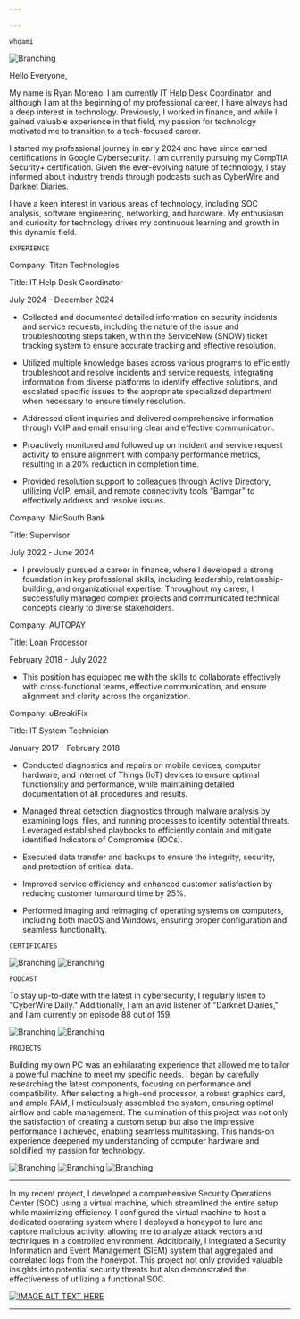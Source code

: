 ```yaml
---

---
```

```
whoami
```
![Branching](Headshot.jpg)


Hello Everyone,

My name is Ryan Moreno. I am currently IT Help Desk Coordinator, and although I am at the beginning of my professional career, I have always had a deep interest in technology. Previously, I worked in finance, and while I gained valuable experience in that field, my passion for technology motivated me to transition to a tech-focused career.

I started my professional journey in early 2024 and have since earned certifications in Google Cybersecurity. I am currently pursuing my CompTIA Security+ certification. Given the ever-evolving nature of technology, I stay informed about industry trends through podcasts such as CyberWire and Darknet Diaries.

I have a keen interest in various areas of technology, including SOC analysis, software engineering, networking, and hardware. My enthusiasm and curiosity for technology drives my continuous learning and growth in this dynamic field.
```
EXPERIENCE
```
Company: Titan Technologies

Title: IT Help Desk Coordinator

July 2024 - December 2024

* Collected and documented detailed information on security incidents and service requests, including the nature of the issue and troubleshooting steps taken, within the ServiceNow (SNOW) ticket tracking system to ensure accurate tracking and effective resolution.

* Utilized multiple knowledge bases across various programs to efficiently troubleshoot and resolve incidents and service requests, integrating information from diverse platforms to identify effective solutions, and escalated specific issues to the appropriate specialized department when necessary to ensure timely resolution.

* Addressed client inquiries and delivered comprehensive information through VoIP and email ensuring clear and effective communication.
  
* Proactively monitored and followed up on incident and service request activity to ensure alignment with company performance metrics, resulting in a 20% reduction in completion time.

* Provided resolution support to colleagues through Active Directory, utilizing VoIP, email, and remote connectivity tools “Bamgar" to effectively address and resolve issues.



Company: MidSouth Bank  	                                                    

Title: Supervisor

July 2022 - June 2024  

* I previously pursued a career in finance, where I developed a strong foundation in key professional skills, including leadership, relationship-building, and organizational expertise. Throughout my career, I successfully managed complex projects and communicated technical concepts clearly to diverse stakeholders.



Company: AUTOPAY

Title: Loan Processor

February 2018 - July 2022

* This position has equipped me with the skills to collaborate effectively with cross-functional teams, effective communication, and ensure alignment and clarity across the organization.



Company: uBreakiFix

Title: IT System Technician

January 2017 - February 2018

* Conducted diagnostics and repairs on mobile devices, computer hardware, and Internet of Things (IoT) devices to ensure optimal functionality and performance, while maintaining detailed documentation of all procedures and results.

* Managed threat detection diagnostics through malware analysis by examining logs, files, and running processes to identify potential threats. Leveraged established playbooks to efficiently contain and mitigate identified Indicators of Compromise (IOCs).
  
* Executed data transfer and backups to ensure the integrity, security, and protection of critical data.
  
* Improved service efficiency and enhanced customer satisfaction by reducing customer turnaround time by 25%.

* Performed imaging and reimaging of operating systems on computers, including both macOS and Windows, ensuring proper configuration and seamless functionality.

```
CERTIFICATES
```
![Branching](googlesecurity.png) ![Branching](security+.png) 
```
PODCAST
```
To stay up-to-date with the latest in cybersecurity, I regularly listen to "CyberWire Daily." Additionally, I am an avid listener of "Darknet Diaries," and I am currently on episode 88 out of 159.


![Branching](cyberwire.png)                                                                                                     ![Branching](darknetdiaries.png)
```
PROJECTS
```
Building my own PC was an exhilarating experience that allowed me to tailor a powerful machine to meet my specific needs. I began by carefully researching the latest components, focusing on performance and compatibility. After selecting a high-end processor, a robust graphics card, and ample RAM, I meticulously assembled the system, ensuring optimal airflow and cable management. The culmination of this project was not only the satisfaction of creating a custom setup but also the impressive performance I achieved, enabling seamless multitasking. This hands-on experience deepened my understanding of computer hardware and solidified my passion for technology.

![Branching](pcbuild1.JPG)
![Branching](pcbuild2.jpg)
![Branching](pcbuild3.JPG)

***
In my recent project, I developed a comprehensive Security Operations Center (SOC) using a virtual machine, which streamlined the entire setup while maximizing efficiency. I configured the virtual machine to host a dedicated operating system where I deployed a honeypot to lure and capture malicious activity, allowing me to analyze attack vectors and techniques in a controlled environment. Additionally, I integrated a Security Information and Event Management (SIEM) system that aggregated and correlated logs from the honeypot. This project not only provided valuable insights into potential security threats but also demonstrated the effectiveness of utilizing a functional SOC.

[![IMAGE ALT TEXT HERE](https://img.youtube.com/vi/3VD9PD_pGz8/0.jpg)](https://www.youtube.com/watch?v=3VD9PD_pGz8)

***










